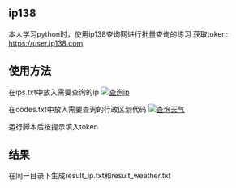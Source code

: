 ## ip138
本人学习python时，使用ip138查询网进行批量查询的练习
获取token: https://user.ip138.com


## 使用方法
在ips.txt中放入需要查询的ip
[![查询ip](https://s3.ax1x.com/2021/02/07/yNh7bq.png)](https://imgchr.com/i/yNh7bq)

在codes.txt中放入需要查询的行政区划代码
[![查询天气](https://s3.ax1x.com/2021/02/07/yNhfPS.png)](https://imgchr.com/i/yNhfPS)

运行脚本后按提示填入token

## 结果
在同一目录下生成result_ip.txt和result_weather.txt

